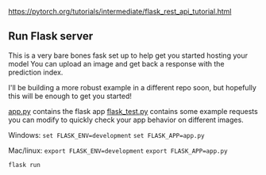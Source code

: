 
https://pytorch.org/tutorials/intermediate/flask_rest_api_tutorial.html



## Run Flask server

This is a very bare bones fask set up to help get you started hosting your model
You can upload an image and get back a response with the prediction index.

I'll be building a more robust example in a different repo soon, but hopefully
this will be enough to get you started!

[app.py](app.py) contains the flask app
[flask_test.py](flask_test.py) contains some example requests you can modify
to quickly check your app behavior on different images.

Windows:
`set FLASK_ENV=development`
`set FLASK_APP=app.py`

Mac/linux:
`export FLASK_ENV=development`
`export FLASK_APP=app.py`

`flask run`